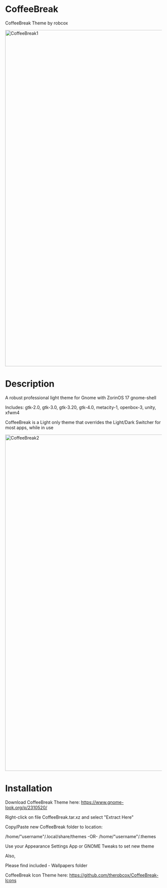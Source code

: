 # CoffeeBreak
CoffeeBreak Theme by robcox

<img width="1920" height="1080" alt="CoffeeBreak1" src="https://github.com/user-attachments/assets/47caf0d5-37e5-4f7c-a2e9-de4fe9022063" />

# Description
A robust professional light theme for Gnome with ZorinOS 17 gnome-shell

Includes: gtk-2.0, gtk-3.0, gtk-3.20, gtk-4.0, metacity-1, openbox-3, unity, xfwm4

CoffeeBreak is a Light only theme that overrides the Light/Dark Switcher for most apps, while in use

<img width="1920" height="1080" alt="CoffeeBreak2" src="https://github.com/user-attachments/assets/68b37b6d-9810-49cf-95ec-7b41e53920a3" />

# Installation
Download CoffeeBreak Theme here: <a href="https://www.gnome-look.org/p/2310520/">https://www.gnome-look.org/p/2310520/</a>

Right-click on file CoffeeBreak.tar.xz and select "Extract Here"

Copy/Paste new CoffeeBreak folder to location:

/home/"username"/.local/share/themes
-OR-
/home/"username"/.themes

Use your Appearance Settings App or GNOME Tweaks to set new theme

Also,

Please find included - Wallpapers folder

CoffeeBreak Icon Theme here: <a href="https://github.com/therobcox/CoffeeBreak-Icons">https://github.com/therobcox/CoffeeBreak-Icons</a>
